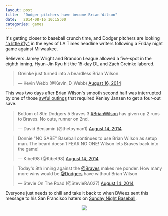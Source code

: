 ```yaml
---
layout: post
title:  "Dodger pitchers have become Brian Wilson"
date:   2014-08-16 10:15:00
categories: games
---
```


It's getting closer to baseball crunch time, and Dodger pitchers are looking ["a little iffy"](http://www.latimes.com/sports/dodgers/la-sp-dodgers-20140816-story.html) in the eyes of LA Times headline writers following a Friday night game against Milwaukee.

Relievers Jamey Wright and Brandon League allowed a five-spot in the eighth inning, Hyun-Jin Ryu hit the 15-day DL and Zach Greinke labored.

<blockquote class="twitter-tweet" lang="en"><p>Greinke just turned into a beardless Brian Wilson.</p>&mdash; Kevin Webb (@Kevin_D_Webb) <a href="https://twitter.com/Kevin_D_Webb/statuses/500485553809530882">August 16, 2014</a></blockquote>
<script async src="//platform.twitter.com/widgets.js" charset="utf-8"></script>

This was two days after Brian Wilson's smooth second half was interrupted by one of those [awful outings](http://mlb.mlb.com/mlb/gameday/index.jsp?gid=2014_08_14_lanmlb_atlmlb_1&mode=wrap&c_id=la#gid=2014_08_14_lanmlb_atlmlb_1&mode=recap&c_id=la) that required Kenley Jansen to get a four-out save.

<blockquote class="twitter-tweet" lang="en"><p>Bottom of 8th: Dodgers 5 Braves 3 <a href="https://twitter.com/hashtag/BrianWilson?src=hash">#BrianWilson</a> has given up 2 runs to Braves. No outs, runner on 2nd.</p>&mdash; David Benjamin (@thetoyman1) <a href="https://twitter.com/thetoyman1/statuses/499993719970738176">August 14, 2014</a></blockquote>
<script async src="//platform.twitter.com/widgets.js" charset="utf-8"></script>

<blockquote class="twitter-tweet" lang="en"><p>Donnie &quot;NO SABE&quot; Baseball continues to use Brian Wilson as setup man. The beard doesn&#39;t FEAR NO ONE! Wilson lets Braves back into the game!</p>&mdash; Kibet98 (@Kibet98) <a href="https://twitter.com/Kibet98/statuses/499994870165950464">August 14, 2014</a></blockquote>
<script async src="//platform.twitter.com/widgets.js" charset="utf-8"></script>

<blockquote class="twitter-tweet" lang="en"><p>Today&#39;s 8th inning against the <a href="https://twitter.com/Braves">@Braves</a> makes me ponder. How many more wins would be <a href="https://twitter.com/Dodgers">@Dodgers</a> have without Brian Wilson</p>&mdash; Stevie On The Road (@StevieRA027) <a href="https://twitter.com/StevieRA027/statuses/499994928181936128">August 14, 2014</a></blockquote>
<script async src="//platform.twitter.com/widgets.js" charset="utf-8"></script>

Everyone just needs to chill and take it back to when BWeez sent this message to his San Francisco haters on [Sunday Night Baseball](http://mlb.mlb.com/mlb/gameday/index.jsp?gid=2014_07_27_lanmlb_sfnmlb_1&mode=wrap&c_id=la).

<div align="center">
    <img src="http://isbrianwilsonraging.com/post-assets/2014-08-16-chill/blahblah.gif"/>
</div>
